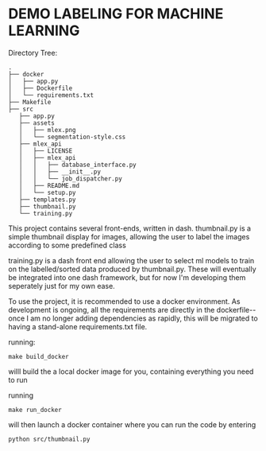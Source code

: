 # DEMO LABELING FOR MACHINE LEARNING


Directory Tree:
```
.
├── docker
│   ├── app.py
│   ├── Dockerfile
│   └── requirements.txt
├── Makefile
├── src
   ├── app.py
   ├── assets
   │   ├── mlex.png
   │   └── segmentation-style.css
   ├── mlex_api
   │   ├── LICENSE
   │   ├── mlex_api
   │   │   ├── database_interface.py
   │   │   ├── __init__.py
   │   │   └── job_dispatcher.py
   │   ├── README.md
   │   └── setup.py
   ├── templates.py
   ├── thumbnail.py
   └── training.py
```
This project contains several front-ends, written in dash.
thumbnail.py is a simple thumbnail display for images, allowing the user to label
the images according to some predefined class

training.py is a dash front end allowing the user to select ml models to train
on the labelled/sorted data produced by thumbnail.py. These will eventually
be integrated into one dash framework, but for now I'm developing them seperately
just for my own ease.

To use the project, it is recommended to use a docker environment. As development is
ongoing, all the requirements are directly in the dockerfile-- once I am no longer adding
dependencies as rapidly, this will be migrated to having a stand-alone requirements.txt
file.

running:
```
make build_docker
```
willl build the a local docker image for you, containing everything you need to run

running
```
make run_docker
```

will then launch a docker container where you can run the code by entering
```
python src/thumbnail.py
```
